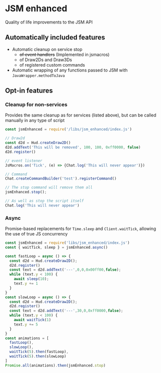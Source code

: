 # JSM enhanced
Quality of life improvements to the JSM API

## Automatically included features
* Automatic cleanup on service stop
  * ~~of event handlers~~ (Implemented in jsmacros)
  * of Draw2Ds and Draw3Ds
  * of registered custom commands
* Automatic wrapping of any functions passed to JSM with `JavaWrapper.methodToJava`

## Opt-in features

### Cleanup for non-services
Provides the same cleanup as for services (listed above), but can be called manually in any type of script
```ts
const jsmEnhanced = require('/libs/jsm_enhanced/index.js')

// Draw2d
const d2d = Hud.createDraw2D()
d2d.addText('This will be removed', 100, 100, 0xff0000, false)
d2d.register()

// event listener
JsMacros.on('Tick', (e) => {Chat.log('This will never appear')})

// Command
Chat.createCommandBuilder('test').registerCommand()

// The stop command will remove them all
jsmEnhanced.stop();

// As well as stop the script itself
Chat.log('This will never appear')

```
### Async  
Promise-based replacements for `Time.sleep` and `Client.waitTick`, allowing the use of true JS concurrency
```ts
const jsmEnhanced = require('libs/jsm_enhanced/index.js')
const { waitTick, sleep } = jsmEnhanced.async() 

const fastLoop = async () => {
  const d2d = Hud.createDraw2D();
  d2d.register()
  const text = d2d.addText('---',0,0,0x00ff00,false);
  while (text.y < 100) {
    await sleep(10);
    text.y += 1
  }
}
const slowLoop = async () => {
  const d2d = Hud.createDraw2D();
  d2d.register()
  const text = d2d.addText('---',30,0,0xff0000,false);
  while (text.y < 100) {
    await waitTick(1)
    text.y += 5
  }
}
const animations = [
  fastLoop(),
  slowLoop(),
  waitTick(5).then(fastLoop),
  waitTick(5).then(slowLoop)
]
Promise.all(animations).then(jsmEnhanced.stop)
```
